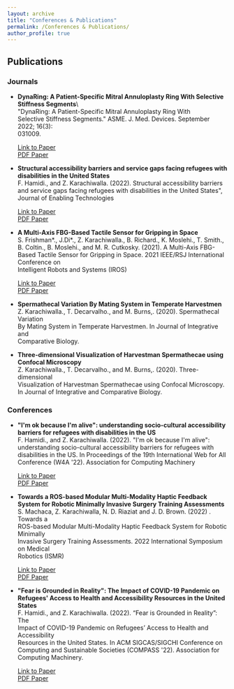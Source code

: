 ```yaml
---
layout: archive
title: "Conferences & Publications"
permalink: /Conferences & Publications/
author_profile: true
---
```


## Publications

### Journals

- **DynaRing: A Patient-Specific Mitral Annuloplasty Ring With Selective Stiffness Segments**\  
  "DynaRing: A Patient-Specific Mitral Annuloplasty Ring With   
  Selective Stiffness Segments." ASME. J. Med. Devices. September 2022; 16(3):  
  031009.<br>
  
  [Link to Paper](https://doi.org/10.1115/1.4054445)<br>
  [PDF Paper](http://zkarachi.github.io/files/paper1.pdf)

- **Structural accessibility barriers and service gaps facing refugees with disabilities in the United States**\
  F. Hamidi., and Z. Karachiwalla. (2022). Structural accessibility barriers and     service gaps facing refugees with disabilities in the United States", Journal of 
  Enabling Technologies<br> 
  
  [Link to Paper](https://www.emerald.com/insight/content/doi/10.1108/JET-11-2021-0054/full/html?utm_campaign=Emerald_Health_PPV_Dec22_RoN)<br>
  [PDF Paper](http://zkarachi.github.io/files/UnderstandingBarriers.pdf)

- **A Multi-Axis FBG-Based Tactile Sensor for Gripping in Space**\
  S. Frishman*., J.Di*., Z. Karachiwalla., B. Richard., K. Moslehi., T. Smith., B.   Coltin., B. Moslehi., and M. R. Cutkosky. (2021).  A Multi-Axis FBG-Based Tactile   Sensor for Gripping in Space. 2021 IEEE/RSJ International Conference on      
  Intelligent Robots and Systems (IROS)<br>  
  
  [Link to Paper](https://ieeexplore.ieee.org/abstract/document/9635998)<br> 
  [PDF Paper](http://zkarachi.github.io/files/FBG.pdf)

- **Spermathecal Variation By Mating System in Temperate Harvestmen**\
  Z. Karachiwalla., T. Decarvalho., and M. Burns,. (2020). Spermathecal Variation   
  By Mating System in Temperate Harvestmen. In Journal of Integrative and   
  Comparative Biology. 
  

- **Three-dimensional Visualization of Harvestman Spermathecae using Confocal Microscopy**\
  Z. Karachiwalla., T. Decarvalho., and M. Burns,. (2020). Three-dimensional    
  Visualization of Harvestman Spermathecae using Confocal Microscopy. In Journal of   Integrative and Comparative Biology.


### Conferences

- **"I'm ok because I'm alive": understanding socio-cultural accessibility barriers for refugees with disabilities in the US**\
  F. Hamidi., and Z. Karachiwalla. (2022). "I'm ok because I'm alive":    
  understanding socio-cultural accessibility barriers for refugees with   
  disabilities in the US. In Proceedings of the 19th International Web for All  
  Conference (W4A '22). Association for Computing Machinery<br> 
  
  [Link to Paper](https://dl.acm.org/doi/abs/10.1145/3493612.3520446)<br> 
  [PDF Paper](http://zkarachi.github.io/files/paper2.pdf)

- **Towards a ROS-based Modular Multi-Modality Haptic Feedback System for Robotic Minimally Invasive Surgery Training Assessments**\
  S. Machaca, Z. Karachiwalla, N. D. Riaziat and J. D. Brown. (2022) . Towards a  
  ROS-based Modular Multi-Modality Haptic Feedback System for Robotic Minimally   
  Invasive Surgery Training Assessments. 2022 International Symposium on Medical  
  Robotics (ISMR)<br> 
  
  [Link to Paper](https://ieeexplore.ieee.org/abstract/document/9807479)<br>
  [PDF Paper](http://zkarachi.github.io/files/paper3.pdf)

- **"Fear is Grounded in Reality": The Impact of COVID-19 Pandemic on Refugees'     Access to Health and Accessibility Resources in the United States**\
  F. Hamidi., and Z. Karachiwalla. (2022). “Fear is Grounded in Reality”: The   
  Impact of COVID-19 Pandemic on Refugees’ Access to Health and Accessibility   
  Resources in the United States. In ACM SIGCAS/SIGCHI Conference on Computing and   Sustainable Societies (COMPASS '22). Association for Computing Machinery.<br>  
  
  [Link to Paper](https://dl.acm.org/doi/abs/10.1145/3530190.3534851)<br>
  [PDF Paper](http://zkarachi.github.io/files/FearisGronded.pdf)
